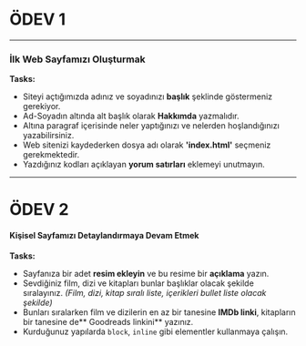 

# ÖDEV 1
---
### İlk Web Sayfamızı Oluşturmak

**Tasks:**
- Siteyi açtığımızda adınız ve soyadınızı **başlık** şeklinde göstermeniz gerekiyor.
- Ad-Soyadın altında alt başlık olarak **Hakkımda** yazmalıdır.
- Altına paragraf içerisinde neler yaptığınızı ve nelerden hoşlandığınızı yazabilirsiniz.
- Web sitenizi kaydederken dosya adı olarak **'index.html'** seçmeniz gerekmektedir.
- Yazdığınız kodları açıklayan **yorum satırları** eklemeyi unutmayın.

---

# ÖDEV 2

#### Kişisel Sayfamızı Detaylandırmaya Devam Etmek

**Tasks:** 
- Sayfanıza bir adet **resim ekleyin** ve bu resime bir **açıklama** yazın.
- Sevdiğiniz film, dizi ve kitapları bunlar başlıklar olacak şekilde sıralayınız. *(Film, dizi, kitap sıralı liste, içerikleri bullet liste olacak şekilde)*
- Bunları sıralarken film ve dizilerin en az bir tanesine **IMDb linki**, kitapların bir tanesine de** Goodreads linkini** yazınız.
- Kurduğunuz yapılarda `block`, `inline` gibi elementler kullanmaya çalışın.

